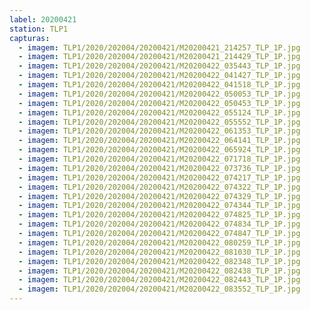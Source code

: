 ```yaml
---
label: 20200421
station: TLP1
capturas:
  - imagem: TLP1/2020/202004/20200421/M20200421_214257_TLP_1P.jpg
  - imagem: TLP1/2020/202004/20200421/M20200421_214429_TLP_1P.jpg
  - imagem: TLP1/2020/202004/20200421/M20200422_035443_TLP_1P.jpg
  - imagem: TLP1/2020/202004/20200421/M20200422_041427_TLP_1P.jpg
  - imagem: TLP1/2020/202004/20200421/M20200422_041518_TLP_1P.jpg
  - imagem: TLP1/2020/202004/20200421/M20200422_050053_TLP_1P.jpg
  - imagem: TLP1/2020/202004/20200421/M20200422_050453_TLP_1P.jpg
  - imagem: TLP1/2020/202004/20200421/M20200422_055124_TLP_1P.jpg
  - imagem: TLP1/2020/202004/20200421/M20200422_055552_TLP_1P.jpg
  - imagem: TLP1/2020/202004/20200421/M20200422_061353_TLP_1P.jpg
  - imagem: TLP1/2020/202004/20200421/M20200422_064141_TLP_1P.jpg
  - imagem: TLP1/2020/202004/20200421/M20200422_065924_TLP_1P.jpg
  - imagem: TLP1/2020/202004/20200421/M20200422_071718_TLP_1P.jpg
  - imagem: TLP1/2020/202004/20200421/M20200422_073736_TLP_1P.jpg
  - imagem: TLP1/2020/202004/20200421/M20200422_074217_TLP_1P.jpg
  - imagem: TLP1/2020/202004/20200421/M20200422_074322_TLP_1P.jpg
  - imagem: TLP1/2020/202004/20200421/M20200422_074329_TLP_1P.jpg
  - imagem: TLP1/2020/202004/20200421/M20200422_074344_TLP_1P.jpg
  - imagem: TLP1/2020/202004/20200421/M20200422_074825_TLP_1P.jpg
  - imagem: TLP1/2020/202004/20200421/M20200422_074834_TLP_1P.jpg
  - imagem: TLP1/2020/202004/20200421/M20200422_074847_TLP_1P.jpg
  - imagem: TLP1/2020/202004/20200421/M20200422_080259_TLP_1P.jpg
  - imagem: TLP1/2020/202004/20200421/M20200422_081030_TLP_1P.jpg
  - imagem: TLP1/2020/202004/20200421/M20200422_082348_TLP_1P.jpg
  - imagem: TLP1/2020/202004/20200421/M20200422_082438_TLP_1P.jpg
  - imagem: TLP1/2020/202004/20200421/M20200422_082443_TLP_1P.jpg
  - imagem: TLP1/2020/202004/20200421/M20200422_083552_TLP_1P.jpg
---
```

